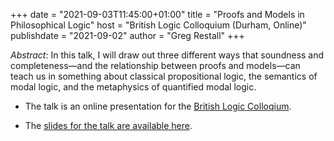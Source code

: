 +++
date = "2021-09-03T11:45:00+01:00"
title = "Proofs and Models in Philosophical Logic"
host = "British Logic Colloquium (Durham, Online)"
publishdate = "2021-09-02"
author = "Greg Restall"
+++

*Abstract*: In this talk, I will draw out three different ways that soundness and completeness&mdash;and the relationship between proofs and models&mdash;can teach us in something about classical propositional logic, the semantics of modal logic, and the metaphysics of quantified modal logic.
 
* The talk is an online presentation for the [British Logic Colloqium](https://blc-logic.org/blc-meetings/). 

* The [slides for the talk are available here](https://consequently.org/slides/pmpl-blc.pdf).
